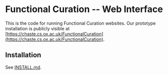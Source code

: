 # Functional Curation -- Web Interface

This is the code for running Functional Curation websites.
Our prototype installation is publicly visible at [https://chaste.cs.ox.ac.uk/FunctionalCuration](https://chaste.cs.ox.ac.uk/FunctionalCuration).

## Installation

See [INSTALL.md](INSTALL.md).
